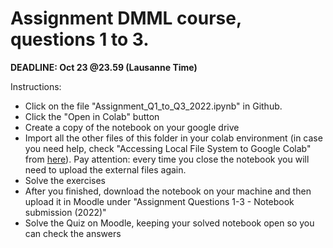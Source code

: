 # Assignment DMML course, questions 1 to 3.

**DEADLINE: Oct 23 @23.59 (Lausanne Time)**

Instructions:
- Click on the file "Assignment_Q1_to_Q3_2022.ipynb" in Github. 
- Click the "Open in Colab" button
- Create a copy of the notebook on your google drive
- Import all the other files of this folder in your colab environment (in case you need help, check "Accessing Local File System to Google Colab" from [here](https://neptune.ai/blog/google-colab-dealing-with-files)). Pay attention: every time you close the notebook you will need to upload the external files again.
- Solve the exercises
- After you finished, download the notebook on your machine and then upload it in Moodle under "Assignment Questions 1-3 - Notebook submission (2022)"
- Solve the Quiz on Moodle, keeping your solved notebook open so you can check the answers
